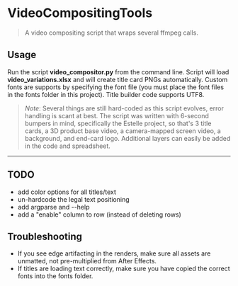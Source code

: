 # VideoCompositingTools

> A video compositing script that wraps several ffmpeg calls.

## Usage
Run the script **video_compositor.py** from the command line. Script will load **video_variations.xlsx** and will create title card PNGs automatically. Custom fonts are supports by specifying the font file (you must place the font files in the fonts folder in this project). Title builder code supports UTF8.

> *Note*: Several things are still hard-coded as this script evolves, error handling is scant at best. The script was written with 6-second bumpers in mind, specifically the Estelle project, so that's 3 title cards, a 3D product base video, a camera-mapped screen video, a background, and end-card logo. Additional layers can easily be added in the code and spreadsheet.

----

## TODO
* add color options for all titles/text
* un-hardcode the legal text positioning
* add argparse and --help
* add a "enable" column to row (instead of deleting rows)

## Troubleshooting
* If you see edge artifacting in the renders, make sure all assets are unmatted, not pre-multiplied from After Effects.
* If titles are loading text correctly, make sure you have copied the correct fonts into the fonts folder.
